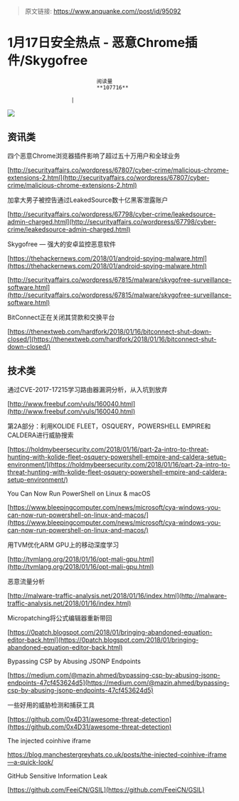 > 原文链接: https://www.anquanke.com//post/id/95092 


# 1月17日安全热点 - 恶意Chrome插件/Skygofree


                                阅读量   
                                **107716**
                            
                        |
                        
                                                                                    



[![](https://p2.ssl.qhimg.com/t01500f0590be491fc0.png)](https://p2.ssl.qhimg.com/t01500f0590be491fc0.png)

## 资讯类

四个恶意Chrome浏览器插件影响了超过五十万用户和全球业务

[http://securityaffairs.co/wordpress/67807/cyber-crime/malicious-chrome-extensions-2.html](http://securityaffairs.co/wordpress/67807/cyber-crime/malicious-chrome-extensions-2.html)



加拿大男子被控告通过LeakedSource数十亿黑客泄露账户

[http://securityaffairs.co/wordpress/67798/cyber-crime/leakedsource-admin-charged.html](http://securityaffairs.co/wordpress/67798/cyber-crime/leakedsource-admin-charged.html)



Skygofree — 强大的安卓监控恶意软件

[https://thehackernews.com/2018/01/android-spying-malware.html](https://thehackernews.com/2018/01/android-spying-malware.html)

[http://securityaffairs.co/wordpress/67815/malware/skygofree-surveillance-software.html](http://securityaffairs.co/wordpress/67815/malware/skygofree-surveillance-software.html)



BitConnect正在关闭其贷款和交换平台

[https://thenextweb.com/hardfork/2018/01/16/bitconnect-shut-down-closed/](https://thenextweb.com/hardfork/2018/01/16/bitconnect-shut-down-closed/)

## 技术类

通过CVE-2017-17215学习路由器漏洞分析，从入坑到放弃

[http://www.freebuf.com/vuls/160040.html](http://www.freebuf.com/vuls/160040.html)



第2A部分：利用KOLIDE FLEET，OSQUERY，POWERSHELL EMPIRE和CALDERA进行威胁搜索

[https://holdmybeersecurity.com/2018/01/16/part-2a-intro-to-threat-hunting-with-kolide-fleet-osquery-powershell-empire-and-caldera-setup-environment/](https://holdmybeersecurity.com/2018/01/16/part-2a-intro-to-threat-hunting-with-kolide-fleet-osquery-powershell-empire-and-caldera-setup-environment/)



You Can Now Run PowerShell on Linux &amp; macOS

[https://www.bleepingcomputer.com/news/microsoft/cya-windows-you-can-now-run-powershell-on-linux-and-macos/](https://www.bleepingcomputer.com/news/microsoft/cya-windows-you-can-now-run-powershell-on-linux-and-macos/)



用TVM优化ARM GPU上的移动深度学习

[http://tvmlang.org/2018/01/16/opt-mali-gpu.html](http://tvmlang.org/2018/01/16/opt-mali-gpu.html)



恶意流量分析

[http://malware-traffic-analysis.net/2018/01/16/index.html](http://malware-traffic-analysis.net/2018/01/16/index.html)



Micropatching将公式编辑器重新带回

[https://0patch.blogspot.com/2018/01/bringing-abandoned-equation-editor-back.html](https://0patch.blogspot.com/2018/01/bringing-abandoned-equation-editor-back.html)



Bypassing CSP by Abusing JSONP Endpoints

[https://medium.com/@mazin.ahmed/bypassing-csp-by-abusing-jsonp-endpoints-47cf453624d5](https://medium.com/@mazin.ahmed/bypassing-csp-by-abusing-jsonp-endpoints-47cf453624d5)



一些好用的威胁检测和捕获工具

[https://github.com/0x4D31/awesome-threat-detection](https://github.com/0x4D31/awesome-threat-detection)



The injected coinhive iframe

https://blog.manchestergreyhats.co.uk/posts/the-injected-coinhive-iframe—a-quick-look/



GitHub Sensitive Information Leak

[https://github.com/FeeiCN/GSIL](https://github.com/FeeiCN/GSIL)
